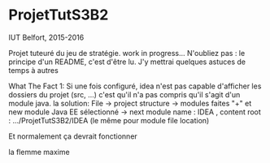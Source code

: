 # ProjetTutS3B2
IUT Belfort, 2015-2016

Projet tuteuré du jeu de stratégie.
work in progress...  N'oubliez pas : le principe d'un README, c'est d'être lu. J'y mettrai quelques astuces de temps à autres

What The Fact 1:
Si une fois configuré, idea n'est pas capable d'afficher les dossiers du projet (src, ...) c'est qu'il n'a pas compris qu'il s'agit d'un module java. la solution:
File -> project structure -> modules
faites "+" et new module
Java EE sélectionné -> next
module name : IDEA , content root : .../ProjetTutS3B2/IDEA  (le même pour module file location)

Et normalement ça devrait fonctionner 

la flemme maxime
